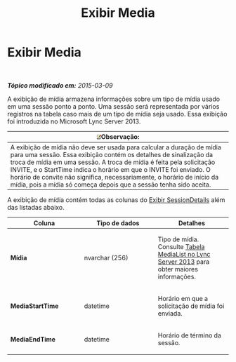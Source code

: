 ﻿---
title: Exibir Media
TOCTitle: Exibir Media
ms:assetid: 1a7b2e59-082e-4188-98ae-48ae9bd3494a
ms:mtpsurl: https://technet.microsoft.com/pt-br/library/JJ687981(v=OCS.15)
ms:contentKeyID: 49886119
ms.date: 05/19/2016
mtps_version: v=OCS.15
ms.translationtype: HT
---

# Exibir Media

 

_**Tópico modificado em:** 2015-03-09_

A exibição de mídia armazena informações sobre um tipo de mídia usado em uma sessão ponto a ponto. Uma sessão será representada por vários registros na tabela caso mais de um tipo de mídia seja usado. Essa exibição foi introduzida no Microsoft Lync Server 2013.

<table>
<thead>
<tr class="header">
<th><img src="images/Gg425756.note(OCS.15).gif" title="note" alt="note" />Observação:</th>
</tr>
</thead>
<tbody>
<tr class="odd">
<td>A exibição de mídia não deve ser usada para calcular a duração de mídia para uma sessão. Essa exibição contém os detalhes de sinalização da troca de mídia em uma sessão. A troca de mídia é feita pela solicitação INVITE, e o StartTime indica o horário em que o INVITE foi enviado. O horário de convite não significa, necessariamente, o horário de início da mídia, pois a mídia só começa depois que a sessão tenha sido aceita.</td>
</tr>
</tbody>
</table>


A exibição de mídia contém todas as colunas do [Exibir SessionDetails](lync-server-2013-sessiondetails-view.md) além das listadas abaixo.


<table>
<colgroup>
<col style="width: 33%" />
<col style="width: 33%" />
<col style="width: 33%" />
</colgroup>
<thead>
<tr class="header">
<th>Coluna</th>
<th>Tipo de dados</th>
<th>Detalhes</th>
</tr>
</thead>
<tbody>
<tr class="odd">
<td><p><strong>Mídia</strong></p></td>
<td><p>nvarchar (256)</p></td>
<td><p>Tipo de mídia. Consulte <a href="lync-server-2013-medialist-table.md">Tabela MediaList no Lync Server 2013</a> para obter maiores informações.</p></td>
</tr>
<tr class="even">
<td><p><strong>MediaStartTime</strong></p></td>
<td><p>datetime</p></td>
<td><p>Horário em que a solicitação de mídia foi enviada.</p></td>
</tr>
<tr class="odd">
<td><p><strong>MediaEndTime</strong></p></td>
<td><p>datetime</p></td>
<td><p>Horário de término da sessão.</p></td>
</tr>
</tbody>
</table>

